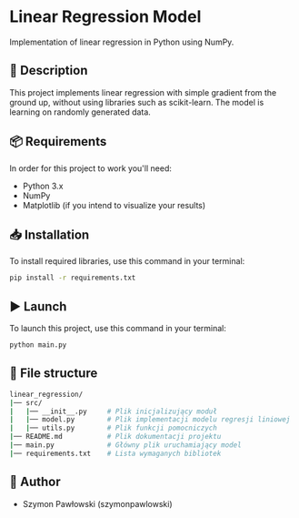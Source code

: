 # Linear Regression Model

Implementation of linear regression in Python using NumPy.

## 📄 Description
This project  implements linear regression with simple gradient from the ground up, without using libraries such as scikit-learn. The model is learning on randomly generated data.

## 📦 Requirements
In order for this project to work you'll need:
- Python 3.x
- NumPy
- Matplotlib (if you intend to visualize your results)

## 📥 Installation
To install required libraries, use this command in your terminal:
```bash
pip install -r requirements.txt
```

## ▶️ Launch
To launch this project, use this command in your terminal:
```bash
python main.py
```

## 📁 File structure
```bash
linear_regression/
|── src/
|   |── __init__.py     # Plik inicjalizujący moduł
|   |── model.py        # Plik implementacji modelu regresji liniowej
|   |── utils.py        # Plik funkcji pomocniczych
|── README.md           # Plik dokumentacji projektu
|── main.py             # Główny plik uruchamiający model
|── requirements.txt    # Lista wymaganych bibliotek
```

## 👤 Author
- Szymon Pawłowski (szymonpawlowski)

